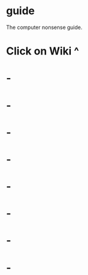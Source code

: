 # guide
The computer nonsense guide. 

# Click on Wiki                                                                  ^
#                                                                               -
#                                                                               -
#                                                                               -
#                                                                               -
#                                                                               -
#                                                                               -
#                                                                               -
#                                                                               -
